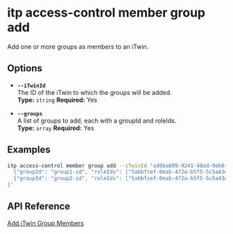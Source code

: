 # itp access-control member group add

Add one or more groups as members to an iTwin.

## Options

- **`--iTwinId`**  
  The ID of the iTwin to which the groups will be added.  
  **Type:** `string` **Required:** Yes

- **`--groups`**  
  A list of groups to add, each with a groupId and roleIds.  
  **Type:** `array` **Required:** Yes

## Examples

```bash
itp access-control member group add --iTwinId "ad0ba809-9241-48ad-9eb0-c8038c1a1d51" --groups '[
  {"groupId": "group1-id", "roleIds": ["5abbfcef-0eab-472a-b5f5-5c5a43df34b1", "83ee0d80-dea3-495a-b6c0-7bb102ebbcc3"]},
  {"groupId": "group2-id", "roleIds": ["5abbfcef-0eab-472a-b5f5-5c5a43df34b1"]}
]'
```

## API Reference

[Add iTwin Group Members](https://developer.bentley.com/apis/access-control-v2/operations/add-itwin-group-members/)
